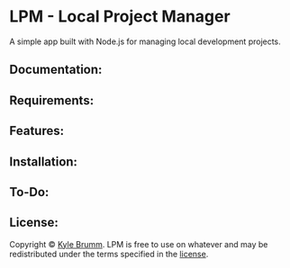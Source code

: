 # LPM - Local Project Manager

A simple app built with Node.js for managing local development projects.

## Documentation:

## Requirements:

## Features:

## Installation:

## To-Do:

## License:

Copyright © [Kyle Brumm](http://kylebrumm.com). LPM is free to use on whatever and may be redistributed under the terms specified in the [license](LICENSE.md).